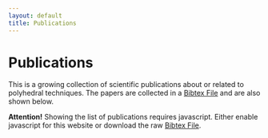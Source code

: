 ```yaml
---
layout: default
title: Publications
---
```


Publications
============

This is a growing collection of scientific publications about or related
to polyhedral techniques. The papers are collected in a [Bibtex
File](Publications.bib) and are also shown below.

<div id="bibtex_display"> </div>
<noscript>
<div class="alert alert-danger">
<strong>Attention!</strong>
Showing the list of publications requires javascript. Either enable javascript for this website or download
the raw <a href="/Publications.bib">Bibtex File</a>.
</div>
</noscript>


